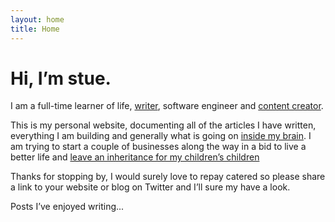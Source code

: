```yaml
---
layout: home
title: Home
---
```


# Hi, I’m stue. 

I am a full-time learner of life, [writer](/blog), software engineer and [content creator](https://www.youtube.com/@stuartelimu). 

This is my personal website, documenting all of the articles I have written, everything I am building and generally what is going on [inside my brain](). I am trying to start a couple of businesses along the way in a bid to live a better life and [leave an inheritance for my children’s children](https://www.biblegateway.com/passage/?search=Proverbs+13%3A22&version=NIV)

Thanks for stopping by, I would surely love to repay catered so please share a link to your website or blog on Twitter and I’ll sure my have a look. 

Posts I’ve enjoyed writing... 
